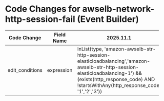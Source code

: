 # Code Changes for awselb-network-http-session-fail (Event Builder)

| Code Change | Field Name | 2025.11.1 | 2025.12.1 |
|-------------|------------|-----------|------------|
| edit_conditions | expression | InList(type, 'amazon-awselb-str-http-session-elasticloadbalancing','amazon-awselb-str-http-session-elasticloadbalancing-1') && (exists(http_response_code) AND !startsWithAny(http_response_code, '1','2','3')) | InList(type, 'amazon-awselb-str-http-session-elasticloadbalancing','amazon-awselb-str-http-session-elasticloadbalancing-1') AND !startsWithAny(http_response_code, '1','2','3') |